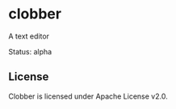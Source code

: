 # clobber

A text editor

Status: alpha

## License

Clobber is licensed under Apache License v2.0.
